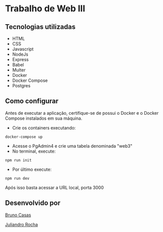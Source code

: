 # Trabalho de Web III

## Tecnologias utilizadas
- HTML
- CSS
- Javascript
- NodeJs
- Express
- Babel
- Multer
- Docker
- Docker Compose
- Postgres

## Como configurar
Antes de executar a aplicação, certifique-se de possui o Docker e o Docker Compose instalados em sua máquina.

- Crie os containers executando:
```
docker-compose up
```
 - Acesse o PgAdmin4 e crie uma tabela denominada "web3"
 - No terminal, execute:
```
npm run init
```
 - Por último execute:
```
npm run dev
```
Após isso basta acessar a URL local, porta 3000

## Desenvolvido por
[Bruno Casas](https://github.com/Bruno-Casas)

[Juliandro Rocha](https://github.com/JuliandroR/)

